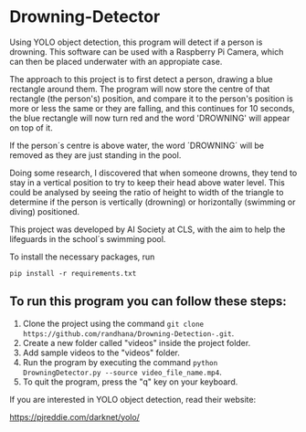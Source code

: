 # Drowning-Detector
Using YOLO object detection, this program will detect if a person is drowning. This software can be used with a Raspberry Pi Camera, which can then be placed underwater with an appropiate case.

The approach to this project is to first detect a person, drawing a blue rectangle around them. The program will now store the centre of that rectangle (the person's) position, and compare it to the person's position is more or less the same or they are falling, and this continues for 10 seconds, the blue rectangle will now turn red and the word 'DROWNING' will appear on top of it.

If the person´s centre is above water, the word ´DROWNING´ will be removed as they are just standing in the pool. 

Doing some research, I discovered that when someone drowns, they tend to stay in a vertical position to try to keep their head above water level. This could be analysed by seeing the ratio of height to width of the triangle to determine if the person is vertically (drowning) or horizontally (swimming or diving) positioned.

This project was developed by AI Society at CLS, with the aim to help the lifeguards in the school´s swimming pool. 

To install the necessary packages, run

`pip install -r requirements.txt`

## To run this program you can follow these steps:
1. Clone the project using the command `git clone https://github.com/randhana/Drowning-Detection-.git`.
2. Create a new folder called "videos" inside the project folder.
3. Add sample videos to the "videos" folder.
4. Run the program by executing the command `python DrowningDetector.py --source video_file_name.mp4`.
5. To quit the program, press the "q" key on your keyboard.

If you are interested in YOLO object detection, read their website:

https://pjreddie.com/darknet/yolo/
